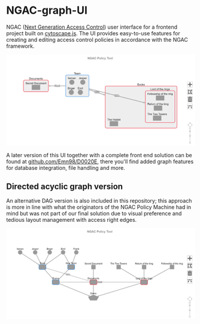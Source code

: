 # NGAC-graph-UI
NGAC ([Next Generation Access Control](https://www.nist.gov/patents/next-generation-access-control-system-and-process-controlling-database-access)) user interface for a frontend 
project built on [cytoscape.js](https://js.cytoscape.org/). The UI provides easy-to-use features for creating and editing access control policies in accordance with 
the NGAC framework.

![demo](Images+DAG-backup/demo.png "Graph UI demo")

A later version of this UI together with a complete front end solution can be found at [github.com/Emn98/D0020E](https://github.com/Emn98/D0020E), there you'll
find added graph features for database integration, file handling and more.

## Directed acyclic graph version
An alternative DAG version is also included in this repository; this approach is more in line with what the originators of the NGAC Policy Machine had in mind but was not part of our final solution due to visual preference and tedious layout management with access right edges. 

![DAG](Images+DAG-backup/DAG-demo.png "DAG demo")

